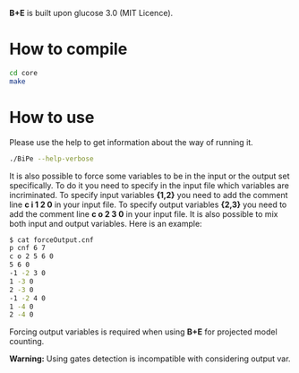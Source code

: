 **B+E** is built upon glucose 3.0 (MIT Licence).

# How to compile

```bash
cd core
make
```


# How to use


Please use the help to get information about the way of running it.

```bash
./BiPe --help-verbose
```


It is also possible to force some variables to be in the input or the output set specifically.
To do it you need to specify in the input file which variables are incriminated.
To specify input variables **{1,2}** you need to add the comment line **c i 1 2 0** in your input file.
To specify output variables **{2,3}** you need to add the comment line **c o 2 3 0** in your input file.
It is also possible to mix both input and output variables. Here is an example:

```bash
$ cat forceOutput.cnf
p cnf 6 7
c o 2 5 6 0
5 6 0
-1 -2 3 0
1 -3 0
2 -3 0
-1 -2 4 0
1 -4 0
2 -4 0
```


Forcing output variables is required when using **B+E** for projected model counting.

**Warning:** Using gates detection is incompatible with considering output var.

